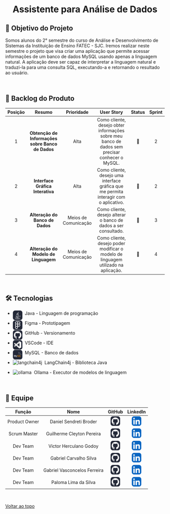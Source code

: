 <h1 align="center"> Assistente para Análise de Dados</h1>


## 🎯 Objetivo do Projeto

Somos alunos do 2° semestre do curso de Análise e Desenvolvimento de Sistemas da Instituição de Ensino FATEC - SJC. 
Iremos realizar neste semestre o projeto que visa criar uma aplicação que permite acessar informações de um banco de dados MySQL usando apenas a linguagem natural. A aplicação deve ser capaz de interpretar a linguagem natural e traduzi-la para uma consulta SQL, executando-a e retornando o resultado ao usuário.

<br>

## 📜 Backlog do Produto

| Posição | Resumo | Prioridade | User Story | Status | Sprint |
|:------: |:------:| :--------: | :-----------------: | :----: | :----: |
| 1 |**Obtenção de Informações sobre Banco de Dados** | Alta |Como cliente, desejo obter informações sobre meu banco de dados sem precisar conhecer o MySQL. | 🔨 | 2 |
| 2 |**Interface Gráfica Interativa** | Alta | Como cliente, desejo uma interface gráfica que me permita interagir com o aplicativo. | 🔨 | 2 |
| 3 | **Alteração do Banco de Dados** | Meios de Comunicação |  Como cliente, desejo alterar o banco de dados a ser consultado. | 🔨 | 3 |
| 4 | **Alteração do Modelo de Linguagem** | Meios de Comunicação | Como cliente, desejo poder modificar o modelo de linguagem utilizado na aplicação. | 🔨 | 4 |

  
<br>

## 🛠️ Tecnologias

* <p>
   <img align="left" title="java" height="30px" src="https://raw.githubusercontent.com/tandpfun/skill-icons/main/icons/Java-Dark.svg"/> &nbsp; Java - Linguagem de programação
 </p>
 
* <p>
  <img align="left" title="figma" height="30px" src="https://raw.githubusercontent.com/tandpfun/skill-icons/main/icons/Figma-Dark.svg"/> &nbsp; Figma - Prototipagem
 </p>

* <p>
   <img align="left" title="github" height="30px" src="https://raw.githubusercontent.com/tandpfun/skill-icons/main/icons/Github-Dark.svg"> &nbsp; GitHub - Versionamento
 </p>

* <p>
   <img align="left" title="vscode" height="30px" src="https://raw.githubusercontent.com/tandpfun/skill-icons/main/icons/VSCode-Dark.svg"/>
   &nbsp; VSCode - IDE
 </p>

* <p>
   <img align="left" title="mysql" height="30px" src="https://raw.githubusercontent.com/tandpfun/skill-icons/main/icons/MySQL-Dark.svg"/>
   &nbsp; MySQL - Banco de dados
 </p>
 
* <p>
   <img align="left" title="langchain4j" height="30px" src="https://avatars.githubusercontent.com/u/132277850?v=4"/>
   &nbsp; LangChain4j - Biblioteca Java
 </p>
 
 * <p>
   <img align="left" title="ollama" height="30px" src="https://ollama.com/public/assets/c889cc0d-cb83-4c46-a98e-0d0e273151b9/42f6b28d-9117-48cd-ac0d-44baaf5c178e.png"/>
   &nbsp; Ollama - Executor de modelos de linguagem
 </p>

<br>

<span id="equipe">

## 👥 Equipe

| Função         | Nome                        | GitHub                                                                                                                               | LinkedIn                                                                                                                                    |
|:--------------:|:---------------------------:|:-------------------------------------------------------------------------------------------------------------------------------------:|:--------------------------------------------------------------------------------------------------------------------------------------------:|
| Product Owner  | Daniel Sendreti Broder      | <a href="https://github.com/d-broder"><img height="30px" src="https://raw.githubusercontent.com/tandpfun/skill-icons/main/icons/Github-Dark.svg"></a>    | <a href="https://www.linkedin.com/in/danielbroder/"><img height="30px" src="https://raw.githubusercontent.com/tandpfun/skill-icons/main/icons/LinkedIn.svg"></a>        |
| Scrum Master   | Guilherme Cleyton Pereira   | <a href="https://github.com/gui863"><img height="30px" src="https://raw.githubusercontent.com/tandpfun/skill-icons/main/icons/Github-Dark.svg"></a>     | <a href="#"><img height="30px" src="https://raw.githubusercontent.com/tandpfun/skill-icons/main/icons/LinkedIn.svg"></a>                    |
| Dev Team       | Victor Herculano Godoy      | <a href="https://github.com/victorrgodoy"><img height="30px" src="https://raw.githubusercontent.com/tandpfun/skill-icons/main/icons/Github-Dark.svg"></a>  | <a href="https://www.linkedin.com/in/victorgodoy-/"><img height="30px" src="https://raw.githubusercontent.com/tandpfun/skill-icons/main/icons/LinkedIn.svg"></a>        |
| Dev Team       | Gabriel Carvalho Silva      | <a href="https://github.com/Gabriecarvalho"><img height="30px" src="https://raw.githubusercontent.com/tandpfun/skill-icons/main/icons/Github-Dark.svg"></a> | <a href="https://www.linkedin.com/in/gabriel-carvalho-30598b292/"><img height="30px" src="https://raw.githubusercontent.com/tandpfun/skill-icons/main/icons/LinkedIn.svg"></a> |
| Dev Team       | Gabriel Vasconcelos Ferreira| <a href="https://github.com/gabrielvascf"><img height="30px" src="https://raw.githubusercontent.com/tandpfun/skill-icons/main/icons/Github-Dark.svg"></a>  | <a href="#"><img height="30px" src="https://raw.githubusercontent.com/tandpfun/skill-icons/main/icons/LinkedIn.svg"></a>                    |
| Dev Team       | Paloma Lima da Silva        | <a href="https://github.com/palomalima22"><img height="30px" src="https://raw.githubusercontent.com/tandpfun/skill-icons/main/icons/Github-Dark.svg"></a>    | <a href="https://www.linkedin.com/in/paloma-lima-b2b00b201/"><img height="30px" src="https://raw.githubusercontent.com/tandpfun/skill-icons/main/icons/LinkedIn.svg"></a> |

<br>

[Voltar ao topo](#topo)

 
